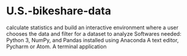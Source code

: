 # U.S.-bikeshare-data
calculate statistics and build an interactive environment where a user chooses the data and filter for a dataset to analyze
Softwares needed:
Python 3, NumPy, and Pandas installed using Anaconda
A text editor, Pycharm or Atom.
A terminal application
